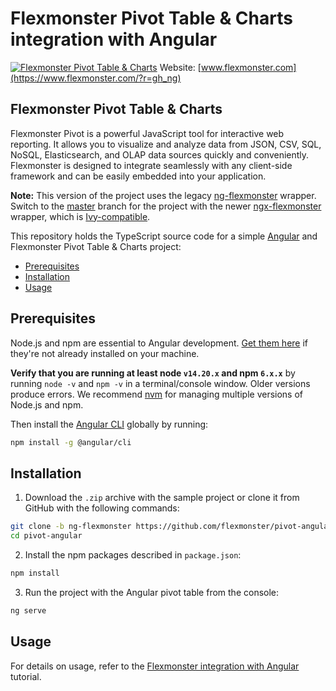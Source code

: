 # Flexmonster Pivot Table & Charts integration with Angular
[![Flexmonster Pivot Table & Charts](https://cdn.flexmonster.com/landing.png)](http://flexmonster.com/?r=gh_ng)
Website: [www.flexmonster.com](https://www.flexmonster.com/?r=gh_ng)

## Flexmonster Pivot Table & Charts

Flexmonster Pivot is a powerful JavaScript tool for interactive web reporting. It allows you to visualize and analyze data from JSON, CSV, SQL, NoSQL, Elasticsearch, and OLAP data sources quickly and conveniently. Flexmonster is designed to integrate seamlessly with any client-side framework and can be easily embedded into your application.

**Note:** This version of the project uses the legacy [ng-flexmonster](https://github.com/flexmonster/ng-flexmonster) wrapper. Switch to the [master](https://github.com/flexmonster/pivot-angular/tree/master) branch for the project with the newer [ngx-flexmonster](https://github.com/flexmonster/ngx-flexmonster) wrapper, which is [Ivy-compatible](https://docs.angular.lat/guide/ivy).

This repository holds the TypeScript source code for a simple [Angular](https://angular.io/) and Flexmonster Pivot Table & Charts project:

- [Prerequisites](#prerequisites)
- [Installation](#installation)
- [Usage](#usage)

## Prerequisites

Node.js and npm are essential to Angular development. [Get them here](https://docs.npmjs.com/downloading-and-installing-node-js-and-npm) if they're not already installed on your machine.
 
**Verify that you are running at least node `v14.20.x` and npm `6.x.x`**
by running `node -v` and `npm -v` in a terminal/console window. Older versions produce errors. We recommend [nvm](https://github.com/creationix/nvm) for managing multiple versions of Node.js and npm.

Then install the [Angular CLI](https://cli.angular.io/) globally by running:

```bash
npm install -g @angular/cli
```

## Installation

1. Download the `.zip` archive with the sample project or clone it from GitHub with the following commands:

```bash
git clone -b ng-flexmonster https://github.com/flexmonster/pivot-angular.git pivot-angular
cd pivot-angular
```

2. Install the npm packages described in `package.json`:

```bash
npm install
```

3. Run the project with the Angular pivot table from the console:

```bash
ng serve
```

## Usage
For details on usage, refer to the [Flexmonster integration with Angular](https://www.flexmonster.com/doc/integration-with-angular/?r=gh_ng) tutorial.
